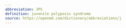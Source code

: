 ```yaml
---
abbreviation: JPS
definition: juvenile polyposis syndrome
source: https://openmd.com/dictionary/abbreviations/j
---
```

